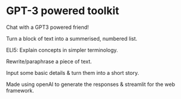 # GPT-3 powered toolkit

Chat with a GPT3 powered friend!

Turn a block of text into a summerised, numbered list.

ELI5: Explain concepts in simpler terminology.

Rewrite/paraphrase a piece of text.

Input some basic details & turn them into a short story.

Made using openAI to generate the responses & streamlit for the web framework.
